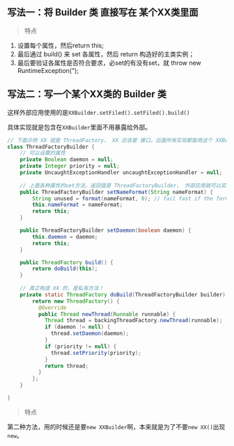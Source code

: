 ## 写法一：将 Builder 类 直接写在 某个XX类里面

> 特点
1. 设置每个属性，然后return this;
2. 最后通过 build() 来 set 各属性，然后 return 构造好的主类实例；
3. 最后要验证各属性是否符合要求，必set的有没有set，就 throw new RuntimeException(");


## 写法二：写一个某个XX类的 Builder 类

这样外部应用使用的是`XXBuilder.setFiled().setFiled().build()`

具体实现就是包含在`XXBuilder`里面不用暴露给外部。

```java
// 下面示例 XX 就是 ThreadFactory， XX 应该是 接口，后面所有实现都能用这个 XXBuilder
class ThreadFactoryBuilder {
    // 可以设置的属性
    private Boolean daemon = null;
    private Integer priority = null;
    private UncaughtExceptionHandler uncaughtExceptionHandler = null;
    
    // 上面各种属性的set方法，返回值是 ThreadFactoryBuilder， 外部应用就可以实现链式变成
    public ThreadFactoryBuilder setNameFormat(String nameFormat) {
        String unused = format(nameFormat, 0); // fail fast if the format is bad or null
        this.nameFormat = nameFormat;
        return this;
    }

    public ThreadFactoryBuilder setDaemon(boolean daemon) {
        this.daemon = daemon;
        return this;
    }

    public ThreadFactory build() {
        return doBuild(this);
    }   
    
    // 真正构造 XX 的，是私有方法！
    private static ThreadFactory doBuild(ThreadFactoryBuilder builder) {
        return new ThreadFactory() {
          @Override
          public Thread newThread(Runnable runnable) {
            Thread thread = backingThreadFactory.newThread(runnable);
            if (daemon != null) {
              thread.setDaemon(daemon);
            }
            if (priority != null) {
              thread.setPriority(priority);
            }
            return thread;
          }
        };
    }

}
```

> 特点

第二种方法，用的时候还是要`new XXBuilder`啊，本来就是为了不要`new XX()`出现`new`。